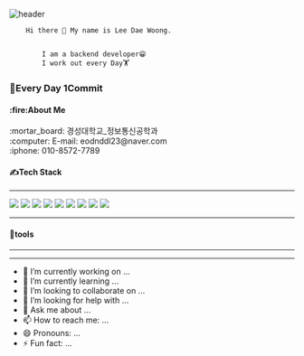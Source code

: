          
 ![header](https://capsule-render.vercel.app/api?type=Slice&color=auto&height=300&section=header&text=Dae%20Woong%20Lee&fontSize=90)
        
        Hi there 👋 My name is Lee Dae Woong.  
        
                    
            I am a backend developer😁
            I work out every Day🏋 
            
             
                  

<h3>💪Every Day 1Commit</h3>
<h4>:fire:About Me</h4>
         :mortar_board: 경성대학교_정보통신공학과 <br>       
         :computer: E-mail: eodnddl23@naver.com <br>   
         :iphone: 010-8572-7789

<h4>✍Tech Stack</h4>
<hr>
<div>
<img src="https://img.shields.io/badge/JAVA-007396?style=for-the-badge&logo=java&logoColor=white">
<img src="https://img.shields.io/badge/Spring-6DB33F?style=for-the-badge&logo=Spring&logoColor=white">
<img src="https://img.shields.io/badge/oracle-F80000?style=for-the-badge&logo=oracle&logoColor=white">
<img src="https://img.shields.io/badge/mysql-4479A1?style=for-the-badge&logo=mysql&logoColor=white">
<img src="https://img.shields.io/badge/javascript-F7DF1E?style=for-the-badge&logo=javascript&logoColor=black">
<img src="https://img.shields.io/badge/jquery-0769AD?style=for-the-badge&logo=jquery&logoColor=white">
<img src="https://img.shields.io/badge/html5-E34F26?style=for-the-badge&logo=html5&logoColor=white">
<img src="https://img.shields.io/badge/github-181717?style=for-the-badge&logo=github&logoColor=white">
<img src="https://img.shields.io/badge/apache tomcat-F8DC75?style=for-the-badge&logo=apachetomcat&logoColor=white">
</div>
<hr>        
<h4>📌tools</h4>
<hr>
<hr>


- 🔭 I’m currently working on ...
- 🌱 I’m currently learning ...
- 👯 I’m looking to collaborate on ...
- 🤔 I’m looking for help with ...
- 💬 Ask me about ...
- 📫 How to reach me: ...
- 😄 Pronouns: ...
- ⚡ Fun fact: ...

